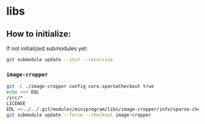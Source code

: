 # libs

## How to initialize:

If not initialized submodules yet:
```bash
git submodule update --init --recursive
```

### `image-cropper`

```bash
git -C ./image-cropper config core.sparseCheckout true
echo <<< EOL
/src/*
LICENSE
EOL >>../../.git/modules/miniprogram/libs/image-cropper/info/sparse-checkout
git submodule update --force --checkout image-cropper
```
